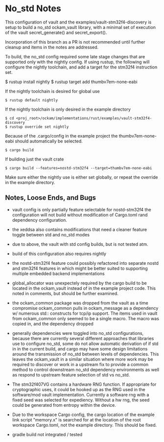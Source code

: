 
# No_std Notes

This configuration of vault and the examples/vault-stm32f4-discovery is
setup to build a no_std ockam_vault library, with a minimal set of
execution of the vault secret_generate() and secret_export().

Incorporation of this branch as a PR is not recommended until further
cleanup and items in the notes are addressed.

To build, the no_std config required some late stage changes that are supported
only with the nightly config. If using rustup, the following will configure
the nightly toolchain, and add a target for the stm32f4 instruction set.

$ rustup install nightly
$ rustup target add thumbv7em-none-eabi

If the nightly toolchain is desired for global use

	$ rustup default nightly

If the nightly toolchain is only desired in the example directory

    $ cd <proj_root>/ockam/implementations/rust/examples/vault-stm32f4-discovery
    $ rustup override set nightly

Because of the .cargo/config in the example project the thumbv7em-none-eabi
should automatically be selected.

    $ cargo build

If building just the vault crate

    $ cargo build --features=nostd-stm32f4 --target=thumbv7em-none-eabi

Make sure either the nightly use is either set globally, or repeat the override
in the example directory.


## Notes, Loose Ends, and Bugs

* vault config is only partially feature selectable for nostd-stm32f4
  the configuration will not build without modification of Cargo.toml
  rand dependency configuration.

* the xeddsa also contains modifications that need a cleaner feature toggle
  between std and no_std modes

* due to above, the vault with std config builds, but is not tested atm.

* build of this configuration also requires nightly

* the nostd-stm32f4 feature could possibly refactored into separate
  nostd and stm32f4 features in which might be better suited to supporting
  multiple embedded backend implementations

* global_allocator was unexpectely required by the cargo build to be located
  in the ockam_vault instead of in the example project code. This noted in
  comments, but should be further examined.

* the ockam_common package was dropped from the vault as a time compromise
  ockam_common pulls in ockam_message as a dependency w/ numerous std:: constructs for tcp/ip support. The items used in vault from ockam_common only seemed to be a single macro. The macro was copied in, and the dependency
  dropped

* generally dependencies were toggled into no_std configurations, because there
  are currently several different approaches that libraries use to configure
  no_std, some do not allow automatic derivation of if std in in the current
  build, and cargo may have some design limitations around the transmission
  of no_std between levels of dependencies. This leaves the ockam_vault in
  a similar situation where more work may be required to discover or work in
  a upstream fix to provide a common method to control downstream no_std
  dependency environments as well as respond to upstream feature selection of
  std vs no_std.

* The stm32f407VG contains a hardware RNG function. If appropriate for
  cryptographic uses, it could be hooked up as the RNG used in the
  software/mod vault implementation. Currently a software rng with a fixed seed
  was selected for expediency. Without a hw rng, the seed could be generated
  from entropy within the device.

* Due to the workspace Cargo config, the cargo location of the example link
  script "memory.x" is searched for at the location of the root workspace Cargo.toml, not the example directory. This should be fixed.

* gradle build not integrated / tested
